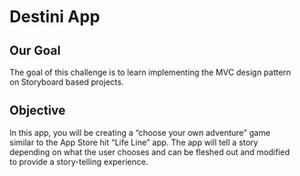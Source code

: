 #  Destini App

## Our Goal

The goal of this challenge is to learn implementing the MVC design pattern on Storyboard based projects.

## Objective

In this app, you will be creating a “choose your own adventure” game similar to the App Store hit “Life Line” app. The app will tell a story depending on what the user chooses and can be fleshed out and modified to provide a story-telling experience.
